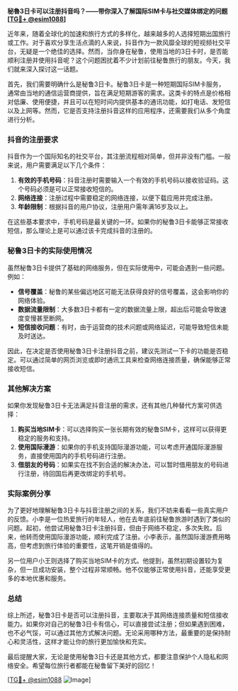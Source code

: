 **秘魯3日卡可以注册抖音吗？——带你深入了解国际SIM卡与社交媒体绑定的问题[[TG💪+ @esim1088](https://t.me/s/esim1088)]**

近年来，随着全球化的加速和旅行方式的多样化，越来越多的人选择短期出国旅行或工作。对于喜欢分享生活点滴的人来说，抖音作为一款风靡全球的短视频社交平台，无疑是一个绝佳的选择。然而，当你身在秘鲁，使用当地的3日卡时，是否能顺利注册并使用抖音呢？这个问题困扰着不少计划前往秘鲁旅行的朋友。今天，我们就来深入探讨这一话题。

首先，我们需要明确什么是秘鲁3日卡。秘鲁3日卡是一种短期国际SIM卡服务，通常由当地的通信运营商提供，旨在满足短期游客的需求。这类卡的特点是价格相对低廉、使用便捷，并且可以在短时间内提供基本的通讯功能，如打电话、发短信以及上网等。然而，它是否支持注册抖音这样的应用程序，还需要我们从多个角度进行分析。

### 抖音的注册要求

抖音作为一个国际知名的社交平台，其注册流程相对简单，但并非没有门槛。一般来说，用户需要满足以下几个条件：

1. **有效的手机号码**：抖音注册时需要输入一个有效的手机号码以接收验证码。这个号码必须是可以正常接收短信的。
2. **网络连接**：注册过程中需要稳定的网络连接，以便下载应用并完成注册。
3. **年龄限制**：根据抖音的用户协议，注册用户需年满16岁及以上。

在这些基本要求中，手机号码是最关键的一环。如果你的秘鲁3日卡能够正常接收短信，那么理论上是可以通过该卡完成抖音的注册的。

### 秘鲁3日卡的实际使用情况

虽然秘鲁3日卡提供了基础的网络服务，但在实际使用中，可能会遇到一些问题。例如：

- **信号覆盖**：秘鲁的某些偏远地区可能无法获得良好的信号覆盖，这会影响你的网络体验。
- **数据流量限制**：大多数3日卡都有一定的数据流量上限，超出后可能会导致速度变慢甚至断网。
- **短信接收问题**：有时，由于运营商的技术问题或网络延迟，可能导致短信未能及时送达。

因此，在决定是否使用秘鲁3日卡注册抖音之前，建议先测试一下卡的功能是否稳定。可以通过简单的网页浏览或即时通讯工具来检查网络连接质量，确保能够正常接收短信。

### 其他解决方案

如果你发现秘鲁3日卡无法满足抖音注册的需求，还有其他几种替代方案可供选择：

1. **购买当地SIM卡**：可以选择购买一张长期有效的秘鲁SIM卡，这样可以获得更稳定的服务和支持。
2. **使用国际漫游**：如果你的手机支持国际漫游功能，可以考虑开通国际漫游服务，直接使用国内的手机号码进行注册。
3. **借朋友的号码**：如果实在找不到合适的解决办法，可以暂时借用朋友的号码进行注册，待回国后再更改绑定的手机号。

### 实际案例分享

为了更好地理解秘鲁3日卡与抖音注册之间的关系，我们不妨来看看一些真实用户的反馈。小李是一位热爱旅行的年轻人，他在去年底前往秘鲁旅游时遇到了类似的问题。起初，他尝试用秘鲁3日卡注册抖音，但由于网络不稳定，多次失败。后来，他转而使用国际漫游功能，顺利完成了注册。小李表示，虽然国际漫游费用略高，但考虑到旅行体验的重要性，这笔开销是值得的。

另一位用户小王则选择了购买当地SIM卡的方式。他提到，虽然初期设置较为复杂，但一旦成功安装，整个过程非常顺畅。他不仅能够正常使用抖音，还能享受更多的本地优惠和服务。

### 总结

综上所述，秘鲁3日卡是否可以注册抖音，主要取决于其网络连接质量和短信接收能力。如果你对自己的秘鲁3日卡有信心，可以直接尝试注册；但如果遇到困难，也不必气馁，可以通过其他方式解决问题。无论采用哪种方法，最重要的是保持耐心和灵活性，这样才能让你的旅行更加愉快和充实。

最后提醒大家，无论是使用秘鲁3日卡还是其他方式，都要注意保护个人隐私和网络安全。希望每位旅行者都能在秘鲁留下美好的回忆！

[[TG💪+ @esim1088](https://t.me/s/esim1088) ![Image](https://i.postimg.cc/4NQfJmqS/Snipaste-2025-05-13-00-14-12.png)]